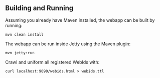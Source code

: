 Building and Running
--------------------

Assuming you already have Maven installed, the webapp can be built by running:

    mvn clean install

The webapp can be run inside Jetty using the Maven plugin:

    mvn jetty:run

Crawl and uniform all registered WebIds with:
    
    curl localhost:9090/webids.html > webids.ttl
